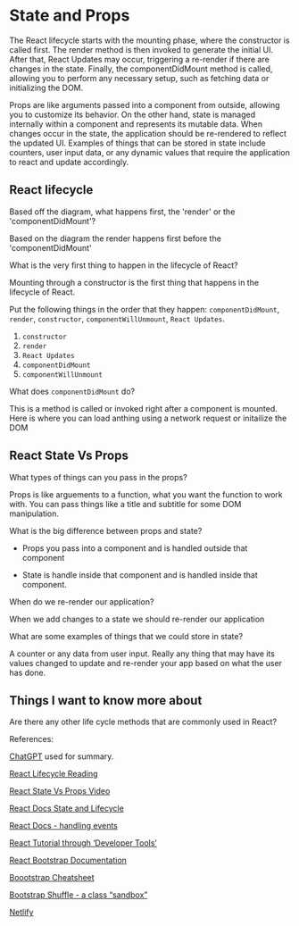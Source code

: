 # State and Props

The React lifecycle starts with the mounting phase, where the constructor is called first. The render method is then invoked to generate the initial UI. After that, React Updates may occur, triggering a re-render if there are changes in the state. Finally, the componentDidMount method is called, allowing you to perform any necessary setup, such as fetching data or initializing the DOM.

Props are like arguments passed into a component from outside, allowing you to customize its behavior. On the other hand, state is managed internally within a component and represents its mutable data. When changes occur in the state, the application should be re-rendered to reflect the updated UI. Examples of things that can be stored in state include counters, user input data, or any dynamic values that require the application to react and update accordingly.

## React lifecycle

Based off the diagram, what happens first, the 'render' or the 'componentDidMount'?

Based on the diagram the render happens first before the 'componentDidMount'

What is the very first thing to happen in the lifecycle of React?

Mounting through a constructor is the first thing that happens in the lifecycle of React.

Put the following things in the order that they happen: `componentDidMount`, `render`, `constructor`, `componentWillUnmount`, `React Updates`.

1. `constructor`
2. `render`
3. `React Updates`
4. `componentDidMount`
5. `componentWillUnmount`

What does `componentDidMount` do?

This is a method is called or invoked right after a component is mounted. Here is where you can load anthing using a network request or initailize the DOM

## React State Vs Props

What types of things can you pass in the props?

Props is like arguements to a function, what you want the function to work with. You can pass things like a title and subtitle for some DOM manipulation.

What is the big difference between props and state?

* Props you pass into a component and is handled outside that component

* State is handle inside that component and is handled inside that component.

When do we re-render our application?

When we add changes to a state we should re-render our application

What are some examples of things that we could store in state?

A counter or any data from user input. Really any thing that may have its values changed to update and re-render your app based on what the user has done.

## Things I want to know more about

Are there any other life cycle methods that are commonly used in React?

References:

[ChatGPT](https://chat.openai.com/?model=text-davinci-002-render-sha) used for summary.

[React Lifecycle Reading](https://medium.com/@joshuablankenshipnola/react-component-lifecycle-events-cb77e670a093)

[React State Vs Props Video](https://www.youtube.com/watch?v=IYvD9oBCuJI)

[React Docs State and Lifecycle](https://reactjs.org/docs/state-and-lifecycle.html)

[React Docs - handling events](https://reactjs.org/docs/handling-events.html)

[React Tutorial through ‘Developer Tools’](https://reactjs.org/tutorial/tutorial.html)

[React Bootstrap Documentation](https://react-bootstrap.github.io/)

[Boootstrap Cheatsheet](https://getbootstrap.com/docs/5.0/examples/cheatsheet/)

[Bootstrap Shuffle - a class “sandbox”](https://bootstrapshuffle.com/classes)

[Netlify](https://www.netlify.com/)
